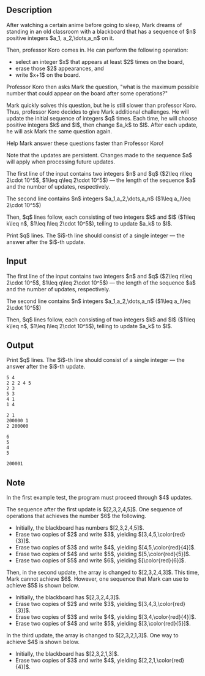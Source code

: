 ## Description

<div><p>After watching a certain anime before going to sleep, Mark dreams of standing in an old classroom with a blackboard that has a sequence of $n$ positive integers $a_1, a_2,\dots,a_n$ on it.</p><p>Then, professor Koro comes in. He can perform the following operation:</p><ul> <li> select an integer $x$ that appears at least $2$ times on the board, </li><li> erase those $2$ appearances, and </li><li> write $x+1$ on the board. </li></ul><p>Professor Koro then asks Mark the question, "what is the maximum possible number that could appear on the board after some operations?"</p><p>Mark quickly solves this question, but he is still slower than professor Koro. Thus, professor Koro decides to give Mark additional challenges. He will update the initial sequence of integers $q$ times. Each time, he will choose positive integers $k$ and $l$, then change $a_k$ to $l$. After each update, he will ask Mark the same question again.</p><p>Help Mark answer these questions faster than Professor Koro!</p><p>Note that the updates are persistent. Changes made to the sequence $a$ will apply when processing future updates.</p></div><div class="input-specification"><p>The first line of the input contains two integers $n$ and $q$ ($2\leq n\leq 2\cdot 10^5$, $1\leq q\leq 2\cdot 10^5$) — the length of the sequence $a$ and the number of updates, respectively.</p><p>The second line contains $n$ integers $a_1,a_2,\dots,a_n$ ($1\leq a_i\leq 2\cdot 10^5$)</p><p>Then, $q$ lines follow, each consisting of two integers $k$ and $l$ ($1\leq k\leq n$, $1\leq l\leq 2\cdot 10^5$), telling to update $a_k$ to $l$.</p></div><div class="output-specification"><p>Print $q$ lines. The $i$-th line should consist of a single integer — the answer after the $i$-th update.</p></div>

## Input

<p>The first line of the input contains two integers $n$ and $q$ ($2\leq n\leq 2\cdot 10^5$, $1\leq q\leq 2\cdot 10^5$) — the length of the sequence $a$ and the number of updates, respectively.</p><p>The second line contains $n$ integers $a_1,a_2,\dots,a_n$ ($1\leq a_i\leq 2\cdot 10^5$)</p><p>Then, $q$ lines follow, each consisting of two integers $k$ and $l$ ($1\leq k\leq n$, $1\leq l\leq 2\cdot 10^5$), telling to update $a_k$ to $l$.</p>

## Output

<p>Print $q$ lines. The $i$-th line should consist of a single integer — the answer after the $i$-th update.</p>





```input1
5 4
2 2 2 4 5
2 3
5 3
4 1
1 4
```




```input2
2 1
200000 1
2 200000
```




```output1
6
5
4
5
```




```output2
200001
```



## Note

<p>In the first example test, the program must proceed through $4$ updates.</p><p>The sequence after the first update is $[2,3,2,4,5]$. One sequence of operations that achieves the number $6$ the following. </p><ul> <li> Initially, the blackboard has numbers $[2,3,2,4,5]$. </li><li> Erase two copies of $2$ and write $3$, yielding $[3,4,5,\color{red}{3}]$. </li><li> Erase two copies of $3$ and write $4$, yielding $[4,5,\color{red}{4}]$. </li><li> Erase two copies of $4$ and write $5$, yielding $[5,\color{red}{5}]$. </li><li> Erase two copies of $5$ and write $6$, yielding $[\color{red}{6}]$. </li></ul><p>Then, in the second update, the array is changed to $[2,3,2,4,3]$. This time, Mark cannot achieve $6$. However, one sequence that Mark can use to achieve $5$ is shown below. </p><ul> <li> Initially, the blackboard has $[2,3,2,4,3]$. </li><li> Erase two copies of $2$ and write $3$, yielding $[3,4,3,\color{red}{3}]$. </li><li> Erase two copies of $3$ and write $4$, yielding $[3,4,\color{red}{4}]$. </li><li> Erase two copies of $4$ and write $5$, yielding $[3,\color{red}{5}]$. </li></ul><p>In the third update, the array is changed to $[2,3,2,1,3]$. One way to achieve $4$ is shown below. </p><ul> <li> Initially, the blackboard has $[2,3,2,1,3]$. </li><li> Erase two copies of $3$ and write $4$, yielding $[2,2,1,\color{red}{4}]$. </li></ul>
